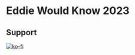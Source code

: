# Eddie Would Know 2023

## Support

[![ko-fi](https://ko-fi.com/img/githubbutton_sm.svg)](https://ko-fi.com/V7V5F5X7E)

